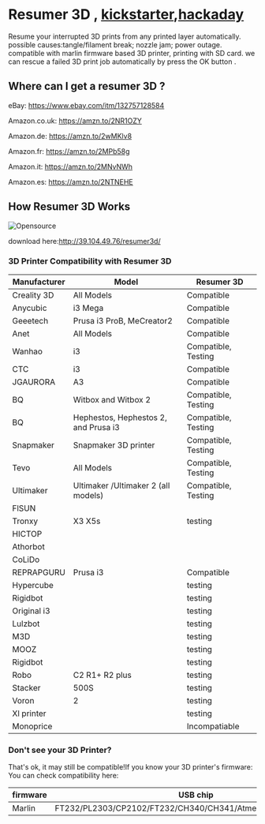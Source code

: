 # Resumer 3D ,  [kickstarter](https://www.kickstarter.com/projects/resumer3d/resumer-3d-resume-your-interrupted-3d-prints-autom),[hackaday](https://hackaday.io/project/28672-magical-box-for-resuming-3d-prints-automatically)
Resume your interrupted 3D prints from any printed layer automatically.
possible causes:tangle/filament break; nozzle jam; power outage.
compatible with marlin firmware based 3D printer, printing with SD card.
we can rescue a failed 3D print job automatically by press the OK button . 
## Where can I get a resumer 3D ? 

eBay: https://www.ebay.com/itm/132757128584 

Amazon.co.uk: https://amzn.to/2NR1OZY

Amazon.de: https://amzn.to/2wMKlv8

Amazon.fr: https://amzn.to/2MPb58g

Amazon.it: https://amzn.to/2MNvNWh

Amazon.es: https://amzn.to/2NTNEHE

## How Resumer 3D Works
![Opensource](https://github.com/Resumer3d/info/blob/master/image/how.png)

download here:http://39.104.49.76/resumer3d/

### 3D Printer Compatibility with Resumer 3D
Manufacturer | Model | Resumer 3D
--- | --- | --- 
Creality 3D | 	All Models | 	Compatible
Anycubic | 	i3 Mega	 | Compatible
Geeetech	 | Prusa i3 ProB, MeCreator2	 | Compatible
Anet	 | All Models	 | Compatible
Wanhao	 | i3	 | Compatible, Testing
CTC	 | i3	 | Compatible
JGAURORA	 | A3	 | Compatible
BQ	 | Witbox and Witbox 2	 | Compatible, Testing
BQ	 | Hephestos, Hephestos 2, and Prusa i3	 | Compatible, Testing
Snapmaker | 	Snapmaker 3D printer	 | Compatible, Testing
Tevo	 | All Models | 	Compatible, Testing
Ultimaker | 	Ultimaker /Ultimaker 2 (all models) | 	Compatible, Testing
FlSUN	| | 	
Tronxy | 	X3 X5s	| testing
HICTOP	| | 	
Athorbot| | 		
CoLiDo	| | 	
REPRAPGURU| 	Prusa i3 	| Compatible 
Hypercube| 		| testing
Rigidbot| 		| testing
Original i3| 		| testing
Lulzbot| 		| testing
M3D| 		| testing
MOOZ| 		| testing
Rigidbot| 		| testing
Robo| 	C2  R1+  R2 plus	| testing
Stacker|  	500S	| testing
Voron| 	2	| testing
Xl printer| 		| testing
Monoprice| 		| Incompatiable 


### Don't see your 3D Printer? 
That's ok, it may still be compatible!If you know your 3D printer's firmware: You can check compatibility here:

firmware	 | USB chip
--- | ---
Marlin	 | FT232/PL2303/CP2102/FT232/CH340/CH341/Atmega16u2/Atmega32u2
	


